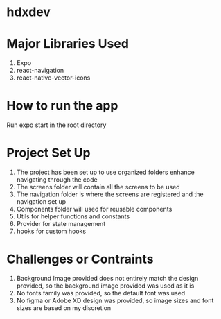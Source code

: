 # hdxdev


# Major Libraries Used
1. Expo
2. react-navigation
3. react-native-vector-icons

# How to run the app
 Run expo start in the root directory


# Project Set Up
1. The project has been set up to use organized folders enhance navigating through the code
2. The screens folder will contain all the screens to be used
3. The navigation folder is where the screens are registered and the navigation set up
4. Components folder will used for reusable components
5. Utils for helper functions and constants
6. Provider for state management
7. hooks for custom hooks

# Challenges or Contraints
1. Background Image provided does not entirely match the design provided, so the background image provided was used as it is
2. No fonts family was provided, so the default font was used
3. No figma or Adobe XD design was provided, so image sizes and font sizes are based on my discretion
